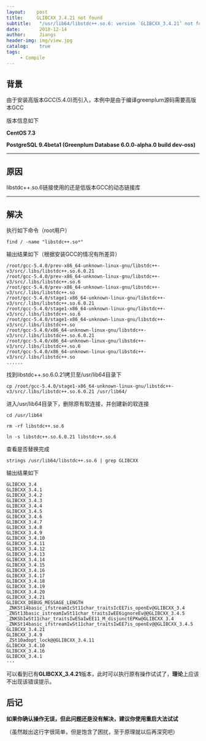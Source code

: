 ```yaml
---
layout:    post
title:     GLIBCXX_3.4.21 not found   
subtitle:   "/usr/lib64/libstdc++.so.6: version `GLIBCXX_3.4.21’ not found"   
date:       2018-12-14
author:     Jiangs
header-img: img/view.jpg
catalog:    true
tags:
     - Compile
---
```



## 背景

由于安装高版本GCC(5.4.0)而引入，本例中是由于编译greenplum源码需要高版本GCC
    
版本信息如下

**CentOS 7.3**

**PostgreSQL 9.4beta1 (Greenplum Database 6.0.0-alpha.0 build dev-oss)**

---

## 原因

libstdc++.so.6链接使用的还是低版本GCC的动态链接库

---

## 解决

执行如下命令（root用户）
    
`find / -name "libstdc++.so*"`
    
输出结果如下（根据安装GCC的情况有所差异）

    /root/gcc-5.4.0/prev-x86_64-unknown-linux-gnu/libstdc++-v3/src/.libs/libstdc++.so.6.0.21
    /root/gcc-5.4.0/prev-x86_64-unknown-linux-gnu/libstdc++-v3/src/.libs/libstdc++.so.6
    /root/gcc-5.4.0/prev-x86_64-unknown-linux-gnu/libstdc++-v3/src/.libs/libstdc++.so
    /root/gcc-5.4.0/stage1-x86_64-unknown-linux-gnu/libstdc++-v3/src/.libs/libstdc++.so.6.0.21
    /root/gcc-5.4.0/stage1-x86_64-unknown-linux-gnu/libstdc++-v3/src/.libs/libstdc++.so.6
    /root/gcc-5.4.0/stage1-x86_64-unknown-linux-gnu/libstdc++-v3/src/.libs/libstdc++.so
    /root/gcc-5.4.0/x86_64-unknown-linux-gnu/libstdc++-v3/src/.libs/libstdc++.so.6.0.21
    /root/gcc-5.4.0/x86_64-unknown-linux-gnu/libstdc++-v3/src/.libs/libstdc++.so.6
    /root/gcc-5.4.0/x86_64-unknown-linux-gnu/libstdc++-v3/src/.libs/libstdc++.so
    ...... 

找到libstdc++.so.6.0.21拷贝至/usr/lib64目录下

`cp /root/gcc-5.4.0/stage1-x86_64-unknown-linux-gnu/libstdc++-v3/src/.libs/libstdc++.so.6.0.21 /usr/lib64/`

进入/usr/lib64目录下，删除原有软连接，并创建新的软连接

`cd /usr/lib64`

`rm -rf libstdc++.so.6`

`ln -s libstdc++.so.6.0.21 libstdc++.so.6`

查看是否替换完成
    
`strings /usr/lib64/libstdc++.so.6 | grep GLIBCXX`

输出结果如下
    
    GLIBCXX_3.4
    GLIBCXX_3.4.1
    GLIBCXX_3.4.2
    GLIBCXX_3.4.3
    GLIBCXX_3.4.4
    GLIBCXX_3.4.5
    GLIBCXX_3.4.6
    GLIBCXX_3.4.7
    GLIBCXX_3.4.8
	GLIBCXX_3.4.9
	GLIBCXX_3.4.10
	GLIBCXX_3.4.11
	GLIBCXX_3.4.12
	GLIBCXX_3.4.13
	GLIBCXX_3.4.14
	GLIBCXX_3.4.15
	GLIBCXX_3.4.16
	GLIBCXX_3.4.17
	GLIBCXX_3.4.18
	GLIBCXX_3.4.19
	GLIBCXX_3.4.20
	GLIBCXX_3.4.21
	GLIBCXX_DEBUG_MESSAGE_LENGTH
	_ZNKSt14basic_ifstreamIcSt11char_traitsIcEE7is_openEv@GLIBCXX_3.4
	_ZNSt13basic_istreamIwSt11char_traitsIwEE6ignoreEv@@GLIBCXX_3.4.5
	_ZNKSbIwSt11char_traitsIwESaIwEE11_M_disjunctEPKw@GLIBCXX_3.4
	_ZNKSt14basic_ifstreamIwSt11char_traitsIwEE7is_openEv@@GLIBCXX_3.4.5
	GLIBCXX_3.4.21
	GLIBCXX_3.4.9
	_ZSt10adopt_lock@@GLIBCXX_3.4.11
	GLIBCXX_3.4.10
	GLIBCXX_3.4.16
	GLIBCXX_3.4.1
    ···

可以看到已有**GLIBCXX_3.4.21**版本，此时可以执行原有操作试试了，**理论**上应该不出现该错误提示。

## 后记

**如果你确认操作无误，但此问题还是没有解决，建议你使用重启大法试试**

（虽然敲出这行字很简单，但是饱含了困扰，至于原理就以后再深究吧）






